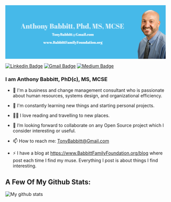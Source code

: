 <img align="center" src="https://github.com/abbabbitttt/Images/blob/main/AnthonyBabbitt.png"/>

[![Linkedin Badge](https://img.shields.io/badge/-Anthony%20Babbitt-blue?style=flat-square&logo=Linkedin&logoColor=white&link=https://www.linkedin.com/in/babbittanthony/)](https://www.linkedin.com/in/babbittanthony/)
[![Gmail Badge](https://img.shields.io/badge/-TonyBabbitt@Gmail.com-c14438?style=flat-square&logo=Gmail&logoColor=white&link=mailto:TonyBabbitt@Gmail.com)](mailto:TonyBabbitt@Gmail.com)
[![Medium Badge](https://img.shields.io/badge/-@TonyBabbitt-03a57a?style=flat-square&labelColor=000000&logo=Medium&link=https://tonybabbitt.medium.com/)](https://tonybabbitt.medium.com/)


### I am Anthony Babbitt, PhD(c), MS, MCSE

- 🔭 I'm a business and change management consultant who is passionate about human resources, systems design, and organizational efficiency.

- 🌱 I'm constantly learning new things and starting personal projects. 

- 🚴‍♂️ I love reading and travelling to new places.

- 👯 I’m looking forward to collaborate on any Open Source project which I consider interesting or useful.

- 📫 How to reach me: TonyBabbitt@Gmail.com

- ⚡ I have a blog at https://www.BabbittFamilyFoundation.org/blog where post each time I find my muse. Everything I post is about things I find interesting.

## A Few Of My Github Stats:
![My github stats](https://github-readme-stats.vercel.app/api?username=abbabbitttt&show_icons=true)
